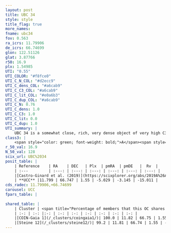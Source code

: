 ```yaml
---
layout: post
title: UBC 34
style: style
title_flag: true
more_names: 
fname: ubc34
fov: 0.563
ra_icrs: 11.79906
de_icrs: 66.74699
glon: 122.51126
glat: 3.87766
r50: 16.9
plx: 1.54985
UTI: "0.55"
UTI_COLOR: "#f8fce0"
UTI_C_N_COL: "#d2ecc9"
UTI_C_dens_COL: "#a6cab9"
UTI_C_C3_COL: "#a6cab9"
UTI_C_lit_COL: "#e0a6b3"
UTI_C_dup_COL: "#a6cab9"
UTI_C_N: 0.76
UTI_C_dens: 1.0
UTI_C_C3: 1.0
UTI_C_lit: 0.0
UTI_C_dup: 1.0
UTI_summary: |
    UBC 34 is a somewhat close, rich, very dense object of very high C3 quality. It is rarely studied in the literature, with no articles listed in the last 6 years. This object shares a large percentage of members with 2 later reported entries.
class3: |
    <span style="color: green; font-weight: bold;">A</span><span style="color: green; font-weight: bold;">A</span>
r_50_val: 16.9
N_50_val: 128
scix_url: UBC%2034
posit_table: |
    | Reference    | RA    | DEC   | Plx  | pmRA  | pmDE   |  Rv  |
    | :---         | :---: | :---: | :---: | :---: | :---: | :---: |
    |[Castro-Ginard et al. (2019)](https://scixplorer.org/abs/2019A%26A...627A..35C) | 11.804 | 66.753 | 1.553 | -5.017 | -3.096 | -- |
    | **UCC** |11.799 | 66.747 | 1.55 | -5.029 | -3.145 | -15.011 | 
cds_radec: 11.79906,+66.74699
carousel: UCC
fpars_table: |
    
shared_table: |
    | Cluster | <span title="Percentage of members that this OC shares with the ones listed">%</span>   | RA   | DEC   | Plx   | pmRA  | pmDE  | Rv | UTI |
    | :-: | :-: |:-: | :-: | :-: | :-: | :-: | :-: | :-: |
    |[COIN-Gaia 1](/_clusters/coingaia1/)| 100.0 | 11.82 | 66.75 | 1.55 | -5.04 | -3.15 | -14.34 |0.12 |
    |[Steine 12](/_clusters/steine12/)| 99.2 | 11.81 | 66.74 | 1.55 | -5.04 | -3.15 | -13.82 |0.02 |
---
```

